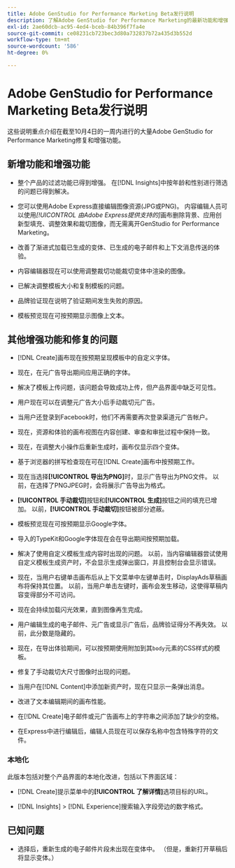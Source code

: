 ```yaml
---
title: Adobe GenStudio for Performance Marketing Beta发行说明
description: 了解Adobe GenStudio for Performance Marketing的最新功能和增强功能。
exl-id: 2ae60dcb-ac95-4ed4-bceb-84b396f7fa4e
source-git-commit: ce08231cb723bec3d80a732837b72a435d3b552d
workflow-type: tm+mt
source-wordcount: '586'
ht-degree: 0%

---
```


# Adobe GenStudio for Performance Marketing Beta发行说明

这些说明重点介绍在截至10月4日的一周内进行的大量Adobe GenStudio for Performance Marketing修复和增强功能。

## 新增功能和增强功能

* 整个产品的过滤功能已得到增强。 在[!DNL Insights]中按年龄和性别进行筛选的问题已得到解决。 <!-- GS-1198 -->

* 您可以使用Adobe Express直接编辑图像资源(JPG或PNG)。 内容编辑人员可以使用&#x200B;_[!UICONTROL 由Adobe Express提供支持的]_&#x200B;画布删除背景、应用创新型填充、调整效果和裁切图像，而无需离开GenStudio for Performance Marketing。<!-- GS-4615 -->

* 改善了渐进式加载已生成的变体、已生成的电子邮件和上下文消息传送的体验。<!-- GS-4651 3062-->

* 内容编辑器现在可以使用调整裁切功能裁切变体中渲染的图像。<!-- GS-2342 -->

* 已解决调整模板大小和复制模板的问题。<!-- GS-4895 -->

* 品牌验证现在说明了验证期间发生失败的原因。

* 模板预览现在可按预期显示图像上文本。<!-- GS-5917 -->

## 其他增强功能和修复的问题

* [!DNL Create]画布现在按预期呈现模板中的自定义字体。<!-- GS-3415 -->

* 现在，在元广告导出期间应用正确的字体。<!-- GS-5875 -->

* 解决了模板上传问题，该问题会导致成功上传，但产品界面中缺乏可见性。<!-- GS-4815 5650-->

* 用户现在可以在调整元广告大小后手动裁切元广告。<!-- GS-5871 -->

* 当用户还登录到Facebook时，他们不再需要再次登录渠道元广告帐户。<!-- GS-3009 -->

* 现在，资源和体验的画布视图在内容创建、审查和审批过程中保持一致。<!-- GS-5877 -->

* 现在，在调整大小操作后重新生成时，画布仅显示四个变体。<!-- GS-5869 -->

* 基于浏览器的拼写检查现在可在[!DNL Create]画布中按预期工作。<!-- GS-5760 -->

* 现在当选择&#x200B;**[!UICONTROL 导出为PNG]**&#x200B;时，显示广告导出为PNG文件。 以前，在选择了PNGJPEG时，会将展示广告导出为格式。<!-- GS-5545 -->

* **[!UICONTROL 手动裁切]**&#x200B;按钮和&#x200B;**[!UICONTROL 生成]**&#x200B;按钮之间的填充已增加。 以前，**[!UICONTROL 手动裁切]**&#x200B;按钮被部分遮蔽。<!-- GS-6084 -->

* 模板预览现在可按预期显示Google字体。<!-- GS-5946 -->

* 导入的TypeKit和Google字体现在会在导出期间按预期加载。<!-- GS-5948 -->

* 解决了使用自定义模板生成内容时出现的问题。 以前，当内容编辑器尝试使用自定义模板生成资产时，不会显示生成弹出窗口，并且控制台会显示错误。<!-- GS-5262 -->

* 现在，当用户右键单击画布后从上下文菜单中左键单击时，DisplayAds草稿画布将保持其位置。 以前，当用户单击左键时，画布会发生移动，这使得草稿内容变得部分不可访问。 <!-- GS-5687 -->

* 现在会持续加载闪光效果，直到图像再生完成。 <!-- GS-5811 -->

* 用户编辑生成的电子邮件、元广告或显示广告后，品牌验证得分不再失效。 以前，此分数是隐藏的。<!-- GS-5379 -->

* 现在，在导出体验期间，可以按预期使用附加到其`body`元素的CSS样式的模板。<!-- GS-5947 -->

* 修复了手动裁切大尺寸图像时出现的问题。<!-- GS-6039 -->

* 当用户在[!DNL Content]中添加新资产时，现在只显示一条弹出消息。<!-- GS-5020 -->

* 改进了文本编辑期间的画布性能。 <!-- GS-5118 -->

* 在[!DNL Create]电子邮件或元广告画布上的字符串之间添加了缺少的空格。<!-- GS-5019 -->

* 在Express中进行编辑后，编辑人员现在可以保存名称中包含特殊字符的文件。<!-- GS-6131 -->

### 本地化

此版本包括对整个产品界面的本地化改进，包括以下界面区域：

* [!DNL Create]提示菜单中的&#x200B;**[!UICONTROL 了解详情]**&#x200B;选项目标的URL。<!-- GS-5029 -->

* [!DNL Insights] > [!DNL Experience]搜索输入字段旁边的数字格式。<!-- GS-4494 -->

## 已知问题

* 选择后，重新生成的电子邮件片段未出现在变体中。 （但是，重新打开草稿后将显示变体。） <!-- GS-5913 -->